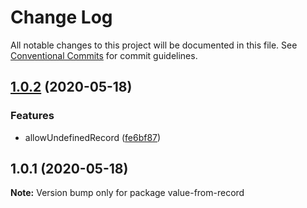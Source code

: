 # Change Log

All notable changes to this project will be documented in this file.
See [Conventional Commits](https://conventionalcommits.org) for commit guidelines.

## [1.0.2](https://github.com/bluelovers/get-from-record/compare/value-from-record@1.0.1...value-from-record@1.0.2) (2020-05-18)


### Features

* allowUndefinedRecord ([fe6bf87](https://github.com/bluelovers/get-from-record/commit/fe6bf874fb52c4edf5b5b7a71aa5162fb203e447))





## 1.0.1 (2020-05-18)

**Note:** Version bump only for package value-from-record
